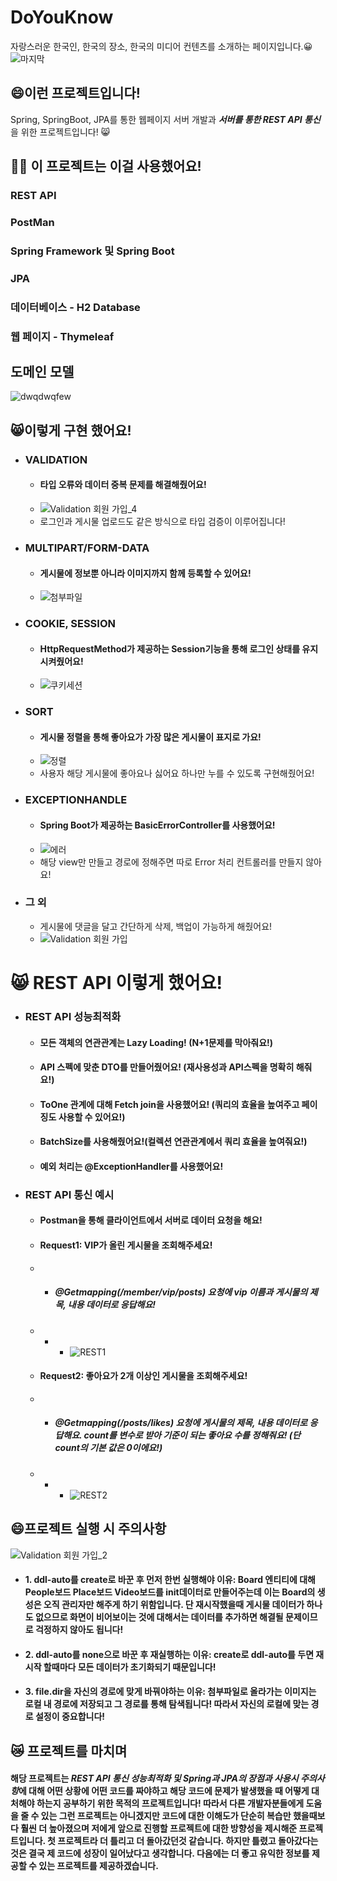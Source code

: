 # DoYouKnow
자랑스러운 한국인, 한국의 장소, 한국의 미디어 컨텐츠를 소개하는 페이지입니다.😀
![마지막](https://user-images.githubusercontent.com/87487149/174481308-f0ffa720-9505-4c1d-8e07-57cf808f8b30.gif)

## 😄이런 프로젝트입니다!
Spring, SpringBoot, JPA를 통한 웹페이지 서버 개발과 ***서버를 통한 REST API 통신*** 을 위한 프로젝트입니다! 😸

## 🙋‍♂️ 이 프로젝트는 이걸 사용했어요!
### REST API
### PostMan
### Spring Framework 및 Spring Boot
### JPA
### 데이터베이스 - H2 Database
### 웹 페이지 - Thymeleaf

## 도메인 모델
![dwqdwqfew](https://user-images.githubusercontent.com/87487149/174481952-4cbea335-261d-4cc7-9ae1-8ee577f1a848.png)

## 😸이렇게 구현 했어요!
- ### VALIDATION
  - #### 타입 오류와 데이터 중복 문제를 해결해줬어요!
  - ![Validation 회원 가입_4](https://user-images.githubusercontent.com/87487149/174477404-599df322-3495-48a6-9e63-c7a3646323ba.gif)
  - 로그인과 게시물 업로드도 같은 방식으로 타입 검증이 이루어집니다!
- ### MULTIPART/FORM-DATA
  - #### 게시물에 정보뿐 아니라 이미지까지 함께 등록할 수 있어요!
  - ![첨부파일](https://user-images.githubusercontent.com/87487149/174478716-bfff709c-0284-4325-bed0-e63313651e73.gif)
- ### COOKIE, SESSION
  - #### HttpRequestMethod가 제공하는 Session기능을 통해 로그인 상태를 유지 시켜줬어요!
  - ![쿠키세션](https://user-images.githubusercontent.com/87487149/174479073-6607e5f3-7313-44e0-8815-c4f67a0c30a0.gif)
- ### SORT
  - #### 게시물 정렬을 통해 좋아요가 가장 많은 게시물이 표지로 가요!
  - ![정렬](https://user-images.githubusercontent.com/87487149/174479553-7d9d4ce6-bdc2-4d78-9ed7-43edc3a01398.gif)
  - 사용자 해당 게시물에 좋아요나 싫어요 하나만 누를 수 있도록 구현해줬어요!
- ### EXCEPTIONHANDLE
  - #### Spring Boot가 제공하는 BasicErrorController를 사용했어요!
  - ![에러](https://user-images.githubusercontent.com/87487149/174480273-f46dd2ca-d12b-4b85-b626-40ee2dd46aa9.gif)
  - 해당 view만 만들고 경로에 정해주면 따로 Error 처리 컨트롤러를 만들지 않아요!
- ### 그 외
  - 게시물에 댓글을 달고 간단하게 삭제, 백업이 가능하게 해줬어요!
  - ![Validation 회원 가입](https://user-images.githubusercontent.com/87487149/174480693-f679be47-00c4-429d-93c3-f8d264db165d.gif)

# 😸 REST API 이렇게 했어요!
- ### REST API 성능최적화
  - #### 모든 객체의 연관관계는 Lazy Loading! (N+1문제를 막아줘요!)
  - #### API 스펙에 맞춘 DTO를 만들어줬어요! (재사용성과 API스펙을 명확히 해줘요!)
  - #### ToOne 관계에 대해 Fetch join을 사용했어요! (쿼리의 효율을 높여주고 페이징도 사용할 수 있어요!)
  - #### BatchSize를 사용해줬어요!(컬렉션 연관관계에서 쿼리 효율을 높여줘요!)
  - #### 예외 처리는 @ExceptionHandler를 사용했어요!
- ### REST API 통신 예시
  - #### Postman을 통해 클라이언트에서 서버로 데이터 요청을 해요!
  - #### Request1: VIP가 올린 게시물을 조회해주세요!
  - - ##### @Getmapping(/member/vip/posts) 요청에 vip 이름과 게시물의 제목, 내용 데이터로 응답해요!
  - - - ![REST1](https://user-images.githubusercontent.com/87487149/174484060-8fe5adb7-42ef-40d5-8371-24918f5840ba.gif)
  - #### Request2: 좋아요가 2개 이상인 게시물을 조회해주세요!
  - - ##### @Getmapping(/posts/likes) 요청에 게시물의 제목, 내용 데이터로 응답해요. count를 변수로 받아 기준이 되는 좋아요 수를 정해줘요! (단 count의 기본 값은 0이에요!)
  - - - ![REST2](https://user-images.githubusercontent.com/87487149/174484061-940ca7a8-636d-41da-80b1-d9d0ce6ffe41.gif)

## 😄프로젝트 실행 시 주의사항
![Validation 회원 가입_2](https://user-images.githubusercontent.com/87487149/174486591-14d8148f-3c77-4986-8ff8-2dd7db5cb3bb.gif)
 - #### 1. ddl-auto를 create로 바꾼 후 먼저 한번 실행해야 이유: Board 엔티티에 대해 People보드 Place보드 Video보드를 init데이터로 만들어주는데 이는 Board의 생성은 오직 관리자만 해주게 하기 위함입니다. 단 재시작했을때 게시물 데이터가 하나도 없으므로 화면이 비어보이는 것에 대해서는 데이터를 추가하면 해결될 문제이므로 걱정하지 않아도 됩니다!
 - #### 2. ddl-auto를 none으로 바꾼 후 재실행하는 이유: create로 ddl-auto를 두면 재 시작 할때마다 모든 데이터가 초기화되기 때문입니다!
 - #### 3. file.dir을 자신의 경로에 맞게 바꿔야하는 이유: 첨부파일로 올라가는 이미지는 로컬 내 경로에 저장되고 그 경로를 통해 탐색됩니다! 따라서 자신의 로컬에 맞는 경로 설정이 중요합니다!

## 😿 프로젝트를 마치며
#### 해당 프로젝트는 ***REST API 통신 성능최적화 및 Spring과 JPA의 장점과 사용시 주의사항***에 대해 어떤 상황에 어떤 코드를 짜야하고 해당 코드에 문제가 발생했을 때 어떻게 대처해야 하는지 공부하기 위한 목적의 프로젝트입니다! 따라서 다른 개발자분들에게 도움을 줄 수 있는 그런 프로젝트는 아니겠지만 코드에 대한 이해도가 단순히 복습만 했을때보다 훨씬 더 높아졌으며 저에게 앞으로 진행할 프로젝트에 대한 방향성을 제시해준 프로젝트입니다. 첫 프로젝트라 더 틀리고 더 돌아갔던것 같습니다. 하지만 틀렸고 돌아갔다는 것은 결국 제 코드에 성장이 일어났다고 생각합니다. 다음에는 더 좋고 유익한 정보를 제공할 수 있는 프로젝트를 제공하겠습니다.


